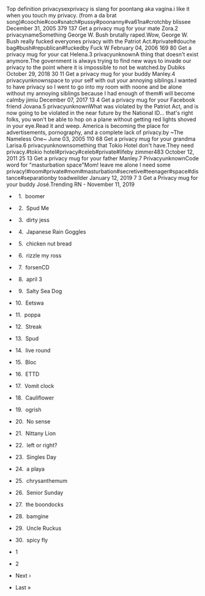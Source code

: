 Top definition privacysexprivacy is slang for poontang aka vagina.i like it when you touch my privacy. (from a da brat song)#coochie#coo#snatch#pussy#poonanny#va61na#crotchby blissee December 31, 2005 379 137 Get a privacy mug for your mate Zora.2 privacynameSomething George W. Bush brutally raped.Wow, George W. Bush really fucked everyones privacy with the Patriot Act.#private#douche bag#bush#republican#fuckedby Fuck W February 04, 2006 169 80 Get a privacy mug for your cat Helena.3 privacyunknownA thing that doesn't exist anymore.The government is always trying to find new ways to invade our privacy to the point where it is impossible to not be watched.by Dubiks October 29, 2018 30 11 Get a privacy mug for your buddy Manley.4 privacyunknownspace to your self with out your annoying siblings.I wanted to have privacy so I went to go into my room with noone and be alone without my annoying siblings because I had enough of them#i will become calmby jimiu December 07, 2017 13 4 Get a privacy mug for your Facebook friend Jovana.5 privacyunknownWhat was violated by the Patriot Act, and is now going to be violated in the near future by the National ID... that's right folks, you won't be able to hop on a plane without getting red lights shoved in your eye.Read it and weep. America is becoming the place for advertisements, pornography, and a complete lack of privacy.by ~The Nameless One~ June 03, 2005 110 68 Get a privacy mug for your grandma Larisa.6 privacyunknownsomething that Tokio Hotel don't have.They need privacy.#tokio hotel#privacy#celeb#private#lifeby zimmer483 October 12, 2011 25 13 Get a privacy mug for your father Manley.7 PrivacyunknownCode word for "masturbation space"Mom! leave me alone I need some privacy!#room#private#mom#masturbation#secretive#teenager#space#distance#separationby toadweilder January 12, 2019 7 3 Get a Privacy mug for your buddy José.Trending RN - November 11, 2019

*     1.  boomer
*     2.  Spud Me
*     3.  dirty jess
*     4.  Japanese Rain Goggles
*     5.  chicken nut bread
*     6.  rizzle my ross
*     7.  forsenCD
*     8.  april 3
*     9.  Salty Sea Dog
*   10.  Eetswa
*   11.  poppa
*   12.  Streak
*   13.  Spud
*   14.  live round
*   15.  Bloc
*   16.  ETTD
*   17.  Vomit clock
*   18.  Cauliflower
*   19.  ogrish
*   20.  No sense
*   21.  Nittany Lion
*   22.  left or right?
*   23.  Singles Day
*   24.  a playa
*   25.  chrysanthemum
*   26.  Senior Sunday
*   27.  the boondocks
*   28.  bamgine
*   29.  Uncle Ruckus
*   30.  spicy fly

*   1
*   2
*   Next ›
*   Last »